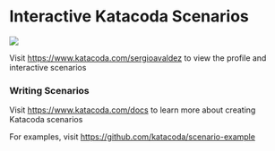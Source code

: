 # Interactive Katacoda Scenarios

[![](http://shields.katacoda.com/katacoda/sergioavaldez/count.svg)](https://www.katacoda.com/sergioavaldez "Get your profile on Katacoda.com")

Visit https://www.katacoda.com/sergioavaldez to view the profile and interactive scenarios

### Writing Scenarios
Visit https://www.katacoda.com/docs to learn more about creating Katacoda scenarios

For examples, visit https://github.com/katacoda/scenario-example
